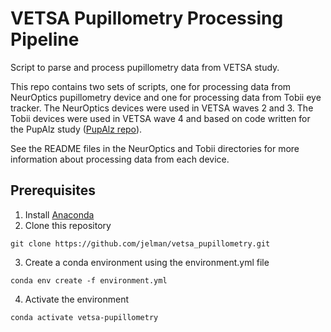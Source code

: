 # VETSA Pupillometry Processing Pipeline

Script to parse and process pupillometry data from VETSA study.

This repo contains two sets of scripts, one for processing data from NeurOptics pupillometry device and one for processing data from Tobii eye tracker. The NeurOptics devices were used in VETSA waves 2 and 3. The Tobii devices were used in VETSA wave 4 and based on code written for the PupAlz study ([PupAlz repo](https://github.com/jelman/PupAlz)). 

See the README files in the NeurOptics and Tobii directories for more information about processing data from each device.

## Prerequisites
1. Install [Anaconda](https://www.anaconda.com/products/individual)
2. Clone this repository
```
git clone https://github.com/jelman/vetsa_pupillometry.git
```
3. Create a conda environment using the environment.yml file
```
conda env create -f environment.yml
```
4. Activate the environment
```
conda activate vetsa-pupillometry
```
